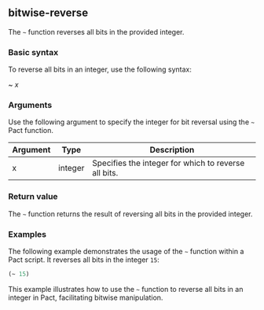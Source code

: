 ## bitwise-reverse
The `~` function reverses all bits in the provided integer.

### Basic syntax

To reverse all bits in an integer, use the following syntax:

~ *x*

### Arguments

Use the following argument to specify the integer for bit reversal using the `~` Pact function.

| Argument | Type | Description |
| --- | --- | --- |
| x | integer | Specifies the integer for which to reverse all bits. |

### Return value

The `~` function returns the result of reversing all bits in the provided integer.

### Examples

The following example demonstrates the usage of the `~` function within a Pact script. It reverses all bits in the integer `15`:

```lisp
(~ 15)
```

This example illustrates how to use the `~` function to reverse all bits in an integer in Pact, facilitating bitwise manipulation.
